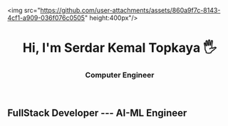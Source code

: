
<img src="https://github.com/user-attachments/assets/860a9f7c-8143-4cf1-a909-036f076c0505" height:400px"/>
<h1 align="center">Hi, I'm Serdar Kemal Topkaya 🖐</h1>
<h3 align="center">Computer Engineer</h3>
<br>

<h2>FullStack Developer --- AI-ML Engineer</h2>

